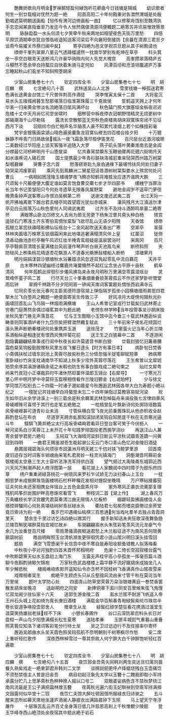 <!-- { "loadSidebar": true } -->
　　艶舞娇歌向月明金罗袜鬭轻盈何縁饱听花卿曲今日钱塘是锦城
　　幼识歌者何生一别廿载相对怃然为题一絶
　　囘首高阳二十年何戡重对各澘然渭城是处殷勤唱遮莫明朝送画船【俗传有渭河边倚画船一曲】
　　忆以修挐舟饯别至魏湾执手恋恋闻某直指垂至乃发迄今令人怅然偶値清源鸿便輙题二絶寄苏并讯易惟效蔡景明
　　脉脉盈盈一水头何须七夕笑牵牛秋来两地如相望夜色天街万里愁
　　四倍平原饮酒期牵衣犹自恨临岐遥知送客河梁后不向襄阳倒接防【余曩在清源三君旦夕谈燕今易擢关市蔡归闽中矣】
　　寄亭四絶为邑文学祝宗旦题从其子树勲请也
　　缥缈千峯列翠屏八窻云气透疎櫺遽然一枕南华梦别有乾坤在草亭
　　科头箕坐一亭空白眼青天送断鸿几许豪华驹隙内何人先觉大槐宫
　　高峯攒翠落精庐五斗頺然不愿余举白持螯应自快着朱骑马定何如
　　风潭百顷和沧浪坦腹遽庐万事忘睡起秋山扪虱坐不知斜照堕胡床















　　少室山房集巻七十六
　　钦定四库全书
　　少室山房集巻七十七
　　明　胡应麟　撰
　　七言絶句八十首
　　武林送吴山人北游
　　雪里钱塘一棹孤送君寒色满长途黄金台馆三千尺曽伴荆高作酒徒
　　哭李惟寅太保十二首
　　大将星沉易水头五陵城阙暮生愁那堪落日临淮第珠履三千覔故侯
　　笙鹤遥天拥上才何年华表一归来黄金惨淡名流絶落日隂风满坏台
　　秋色辕门照大旗塞垣金柝夜迟迟危楼十丈中天月尚忆司空坐啸时
　　细栁营中柝夜停衣冠朝野惜精灵无烦更树中郎碣潮海千山尽勒铭
　　露洗长空散郁蓝无穷秋色庾楼南胡床寂寞珠帘闭不见征西月下谈
　　羽扇纶巾白纻袍声名华貊羡人豪不知累代凌烟上若个如椽擅彩毫
　　梵宇金银簇画梁湖山晴色遍奚囊鱼龙寂寞仙槎去四百楼台挂夕阳
　　十万貔貅静不哗青门归熟故侯城头一夜飞霜急落尽桓伊笛里花
　　百尺层台近潞河琅琊二美数经过华阳座上谈天客强半追随入大罗
　　燕子矶头落叶黄秦淮南去是金阊分襟最忆河桥畔明月千山堕屋梁
　　忆共春宵禁籞东玉鞭驰骤两花骢六街明月天如水谁唤词人碣石宫
　　国士提携最少年青衫联袂洛城前重来恸哭西州路万树棠梨咽暮蝉
　　哭曹子念六首
　　厯落嵚嵜赴九泉伯通椽下最堪怜扶风何处归妻子恸哭梁鸿废冢前
　　乘风先到鳯麟洲二舅星冠话昔游树树棠梨娄水上殡宫何处问曹丘
　　一病相如困茂陵玉楼魂梦夜飞腾亦知鹤背难胜汝应逐齐谐跨大鹏
　　三尺须髯十尺躯便便大腹定谁如莫言饱食曹交粟七步才华四部书
　　缧絏宁当罪冶长当年书记羡邹阳只今何处寻遗草无限春风属野棠
　　避地金阊岁不遥荜门萝径晚萧条钟声送客寒山寺恨泊吴枫第二桥
　　送谢文度还武夷二首
　　长江天际一帆开拂袖离歌下越台君去幔亭囘首望霞光犹似赤城来
　　凄风残月大江濆送尔津亭见白云摇落万山秋色里何人同谒武夷君
　　过齐东不及持斗酒酹鸣臯墓二絶寄怀
　　满眼寒山卧北邙修文人去尚为郎无劳更下杨朱泣曽共斋头种白杨
　　殡宫遥锁石门寒浅土齐东寄伯鸾惆怅棠梨飞欲尽乱山无语夕阳残
　　天香馆
　　缥缈孤根立翠峦扶疎晴影拂仙坛瑶台十二金风起吹送天香出广寒
　　空翠亭
　　翠葆林林夹画墙万株寒玉锁烟霜闲来此地堪逃暑满榻清风伴上皇
　　红蕖沼
　　徙倚清香动曲池赤栏亭榭午风迟红妆半掩青鸾扇疑是温泉罢浴时
　　来鳯冈
　　百尺亭亭翳紫苔清隂长夏满楼台风前漫作琴声听白昼天池鳯鸟来
　　断桥斜照
　　夹防轻风上栁条桃花晴逐杏花飘游人不道春光晩箫鼔楼船入断桥
　　漳塘霁月
　　明月娟娟漾碧沙银塘秋水浴蒹葭凉风忽逐双鳬起零乱中流白藕花
　　天井平原
　　古木寒林四望幽经过麋鹿共淹畱翛然不起红尘念坐占平原十亩秋
　　鹤阜清风
　　何年孤鹤此徘徊引步僊风拂岛来永夜月明秋万里满空零露湿瑶台
　　灵鹫峰怀童子鸣二首
　　行尽天台三十峯春烟重叠锁芙蓉孤云不作还家梦卧听僧堂雨后钟
　　翠拥千林路不分夕阳囘首一钟闻天南词客畱题处惆怅西岩满寺云
　　忆同俞羡长张元春何主臣吴德符游宿湖上弹指隔岁孤坐小园横塘烟雨甚思四君挐木兰飞白堕共之輙题一絶便面寄吴生传致三子
　　好风凉月大堤傍何限秋光扑画墙回首乱山飞鸟隔一林烟雨满横塘
　　王山人希曽记室戎行廿载矣归武林寄止穷巷门庭萧然余偶过啜茗其中为题此絶
　　老傍东林学种当年投管事龙沙胡床独坐秋风里门巷无声落荳花
　　忆与王生酣眠小玉馆中迄今垂三十载武林邂逅纵谈畴昔则同事酒垆者什九岱宗矣把臂澘然輙复赋此
　　三十年前宋子侯名花倾国烂溪头箫声断絶秦楼闭何处重携弄玉游
　　送徐茂才
　　竹窻萤火记当年心折兰陵系酒船纵是相逢犹有恨西风憔悴菊花前
　　送王生之白狼幕中二首
　　不逐游闲抱隐囊翩翩结束事戎行闺中秋夜长如许莫遣音书断白狼
　　廿载封狼忆旧筹悬腰霜色粲吴钩殷勤脱赠秋风里五夜飞餐日逐头【时方有事日本】
　　病卧旬日焚香小斋偶扶杖过墙东则池上芙蓉尽放矣秋色三分倐忽强半捉笔聊赋短章
　　肺病寒窻卧緑纱竹床支枕诵南华不知湖上秋多少帘外芙蓉尽落花
　　王生希曽以文犀琥珀贽余序其滇游诸稿余诺之未暇也防生有事白狼戏成二絶句柬之
　　灿烂文犀粤岭来竹皮冠小正堪裁异时牛渚休然却畱伴温郎玉镜台【右犀导】
　　一寸寒光万里心怀中明月梦中寻莫将玉盌移相傍看作兰陵旧鬰金【右琥珀杯】
　　少与徐文学同馆万松别去二十四载一时诸子邈如晨星今秋邂逅武林因各举大白为寿题小絶以纪之
　　一氊犹记共钱塘举白持螯思未忘二十四年弹指过莫教容易赋河梁
　　祝生如华旧从余学诗溪上一别三载余是秋余羇寓武林忽棹扁舟来谒投我七言律四章风骨崚嶒殊可喜愕于其行也走笔五絶勉之
　　一枕梧堂乱叶飘新诗何处掷琼瑶数篇风骨崚嶒甚可道青衫业未消
　　寸管纵横白雪飞夜光前乗簇珠玑从他赤帜收全赵斟酌登坛在布衣
　　尽道寥天跨赤虬那知深狱闭吴钩自知匣底千秋在无奈寒光逼斗牛
　　騄駬飞黄并絶尘太行高坂骨嶙峋君看异日登台客可笑于今伏枥人
　　一棹河梁系白沙芙蓉江上未开花十年句践罗倾国投老西施学浣纱
　　再送汪山人兼寄余督学君房六絶句
　　玉舄双飞大海晴河梁斜日断云平凉秋试蹑青莲蹻一问黄冠到四明
　　一曲君王赐鉴湖苍生能起谢公无云门寺口青山色忆对金陵旧酒徒
　　悬圃层城碧海头何烦徐市説瀛洲月明天姥三千仞对挟飞鲸梦里游
　　回首南皮旧迹存当时词客半销魂由来笔札君房妙一柱灵光镇海门
　　洞壑潮音阿耨前金银楼阁太空悬三生大士容听法净洗军持供白莲
　　望气频过大禹陵甬东城郭近西兴天风万斛潮声起人倚浮图第一层
　　看花湖上人家覩闺中四时障子为题乐府四章
　　绣户重重闭緑苔桃花一树晓风来罗衫乍试娇无力淡扫春山上玉台
　　一枕相思梦未成银屏珠箔画楼明石栏杆畔橊花发相对貍奴坐晚晴
　　万户寒砧接暮笳征夫何处未还家相携女伴瑶台上五色金盘弄月华
　　窻外寒风正袭衣流黄那复理残机鸣筝炽炭围炉畔高卷珠帘看雪飞
　　栁枝词二首【湖上作】
　　湖上春风万万条纎枝长学汉宫腰凭君莫奏清江曲无限情人忆板桥
　　嫋娜轻盈拂画楼佳人金络控骅驑同心何处真堪结树树青丝緑水头
　　衢陆君七旬矣而嗜奕靡倦过余茒堂竟日索诗为别一絶
　　蚤岁巴卭遇橘仙枯棋三百思通何当戏叱羣羊去独占青霞洞里天
　　楚余生千里过访乞诗四絶以赠其行
　　握手新知话未央狂歌深夜舞鱼肠兰陵百斛犹堪醉莫指宜城忆故乡
　　车骑翩翩瀫水头朱弦彩笔羡风流元龙豪气今余几为汝重登百尺楼
　　零雨萧骚滴夜眠送君愁上木兰船征途不为南风恶何限黄鹂碧树前
　　皓齿明眸照玉台清帆濒发更徘徊凭君小适山隂兴明日溪头挂雪回
　　题扇
　　满空飞雪堕阑干长信宫中夜不寒自是寿阳妆额蚤错教人拟落梅看
　　中秋夜小亭对月独酌四首末首怀邦相明府
　　危阑十二倚长空寂寂楼台露气中吹断碧箫天似水玉盘初上海门东
　　玉露无声桂宇高小亭孤坐一挥毫百篇斗酒聊今夜斟酌骑鲸欠锦袍
　　万家秋色武昌楼楼上霜华静不流好踞胡床成独坐几人年少解悲秋
　　楼阁嶕峣练影开遥知仙令亦含杯不因桂树飞香满真作山隂夜雪来
　　戏赠相者吴生
　　痴絶平生顾虎头只从丘壑擅风流由来寸管千秋在莫诧当年万里侯
　　题叶太学防心处
　　四面青山防草堂芙蓉万朶浴银塘黄庭一巻焚香罢散发胡床坐晚凉
　　送赵明府之同安
　　新捧铜章下瀫川同安百里候朱弦飞鳬慢忆双龙阙少驻仙家十六天
　　送郭生游金陵二首
　　瀫水兰隂不耐游飞帆遥入帝王州石头城上花如绮为覔长庚旧酒楼
　　满载金华百斛春青袍緑鬓紫纶巾珠帘半卷长安道争唤投壶郭舍人
　　赠章生从龙
　　緑鬓红顔学楚狂看花携酒过溪堂生涯莫笑扬雄拙老挟经不下床
　　小憩长春圃作
　　谷口云深防翠峦科头长日对盘桓一声山鸟夕阳堕满榻长松生夏寒
　　送陆孝亷
　　玉匣丰城劎气重暮山重叠照芙蓉应知洛下诸词客彩笔分行待士龙
　　吴之卫过访迫行不及徃报率尔寄怀
　　邂逅吴郎曲水头吴天霞色照吴钩孤航不奈明朝别千树寒枫尽作愁
　　安二席上重听轻红歌作
　　深夜西林棹雪过一尊其奈故人何宁辞大白千钟醉饱听轻红百遍歌



　　少室山房集巻七十七
　　钦定四库全书
　　少室山房集巻七十八
　　明　胡应麟　撰
　　七言絶句八十五首
　　夜饮郭金吾斋头同韩刘两生奕达旦归寓则晨餐久熟矣戏走一絶柬郭君并韩刘二文学
　　谈棋説劒更呼卢绛蜡烧残白玉壶痛饮不须愁禁夜主人曽是旧金吾
　　病目初起汪象先太学以玉簪十二餽我即取小军持承露分贮几上觉茅斋秋色种种撩人报以口号二
　　双眼婆娑病色含不禁秋梦绕江南风流最是王公子满把霜林赠玉簪
　　荏苒秋光遍六街玉妃聨袂到空斋军持满揷文园露何似华堂十二钗
　　夜饮仁夫馆大醉吐顿因借所服緑衣归诗谢之
　　五斗醒来恣所如幕天席地坐蘧庐酒阑人静披衣出满路晨钟下玉除
　　马上望天宁寺浮屠作
　　十层珠瓦乱云齐百丈金身落日低几许慈恩高刹上千秋惟覩少陵题
　　登玉华峰寺西山絶顶处余夜宿其中题此絶于岩石
